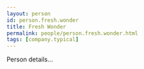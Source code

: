 ```yaml
---
layout: person
id: person.fresh.wonder
title: Fresh Wonder
permalink: people/person.fresh.wonder.html
tags: [company.typical]
---
```


Person details...